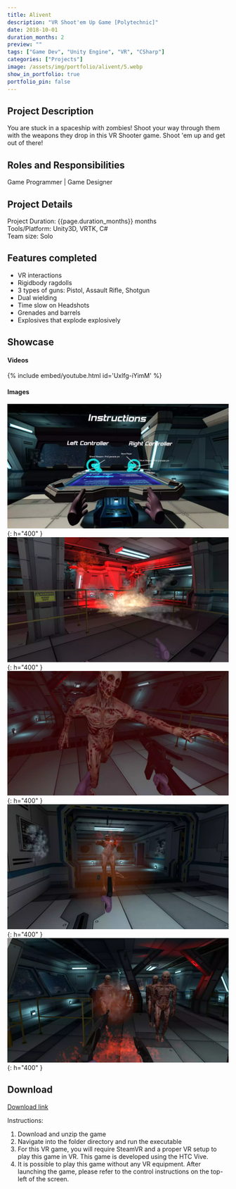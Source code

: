 ```yaml
---
title: Alivent 
description: "VR Shoot'em Up Game [Polytechnic]"
date: 2018-10-01
duration_months: 2
preview: ""
tags: ["Game Dev", "Unity Engine", "VR", "CSharp"]
categories: ["Projects"]
image: /assets/img/portfolio/alivent/5.webp
show_in_portfolio: true
portfolio_pin: false
---
```


## **Project Description**
You are stuck in a spaceship with zombies! Shoot your way through them with the weapons they drop in this VR Shooter game. Shoot 'em up and get out of there!

## **Roles and Responsibilities**
Game Programmer | Game Designer  

## **Project Details**
Project Duration: {{page.duration_months}} months  
Tools/Platform: Unity3D, VRTK, C#  
Team size: Solo  

## Features completed  
- VR interactions
- Rigidbody ragdolls
- 3 types of guns: Pistol, Assault Rifle, Shotgun
- Dual wielding
- Time slow on Headshots
- Grenades and barrels
- Explosives that explode explosively

## **Showcase**
#### Videos  
{% include embed/youtube.html id='Uxlfg-iYimM' %}  

#### Images  
![](/assets/img/portfolio/alivent/1.webp){: h="400" }  
![](/assets/img/portfolio/alivent/2.webp){: h="400" }  
![](/assets/img/portfolio/alivent/3.webp){: h="400" }  
![](/assets/img/portfolio/alivent/4.webp){: h="400" }  
![](/assets/img/portfolio/alivent/5.webp){: h="400" }  

## **Download**
[Download link](https://drive.google.com/file/d/1qckBAQbNTfKffDiMIMccx7iyBTUGSPac/view?usp=sharing)  

 Instructions:
 1. Download and unzip the game
 2. Navigate into the folder directory and run the executable
 3. For this VR game, you will require SteamVR and a proper VR setup to play this game in VR. This game is developed using the HTC Vive.
4. It is possible to play this game without any VR equipment. After launching the game, please refer to the control instructions on the top-left of the screen.

